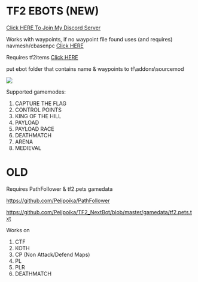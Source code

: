 # TF2 EBOTS (NEW)
[Click HERE To Join My Discord Server](http://discord.gg/v7PesBamXt)

Works with waypoints, if no waypoint file found uses (and requires) navmesh/cbasenpc [Click HERE](https://github.com/TF2-DMB/CBaseNPC/releases)

Requires tf2items [Click HERE](https://github.com/nosoop/SMExt-TF2Items/releases)

put ebot folder that contains name & waypoints to tf\addons\sourcemod

<a href="https://www.buymeacoffee.com/efedursun125"><img src="https://img.buymeacoffee.com/button-api/?text=Buy me a coffee&emoji=&slug=efedursun125&button_colour=FFDD00&font_colour=000000&font_family=Cookie&outline_colour=000000&coffee_colour=ffffff" /></a>

Supported gamemodes:
1. CAPTURE THE FLAG
2. CONTROL POINTS
3. KING OF THE HILL
4. PAYLOAD
5. PAYLOAD RACE
6. DEATHMATCH
7. ARENA
8. MEDIEVAL

# OLD
Requires PathFollower & tf2.pets gamedata

https://github.com/Pelipoika/PathFollower

https://github.com/Pelipoika/TF2_NextBot/blob/master/gamedata/tf2.pets.txt

Works on
1. CTF
2. KOTH
3. CP (Non Attack/Defend Maps)
4. PL
5. PLR
6. DEATHMATCH
